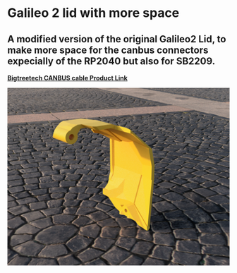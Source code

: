 # Galileo 2 lid with more space
## A modified version of the original Galileo2 Lid, to make more space for the canbus connectors expecially of the RP2040 but also for SB2209.

[**Bigtreetech CANBUS cable Product Link**](https://biqu.equipment/products/bigtreetech-ebb-sb2209-can-v1-0?_pos=1&_sid=606ad3950&_ss=r&variant=40214282731618)


![Preview](./images/preview.png) 
